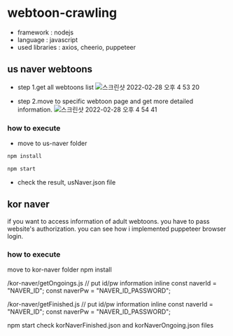 # webtoon-crawling
* framework : nodejs
* language : javascript
* used libraries : axios, cheerio, puppeteer

## us naver webtoons
* step 1.get all webtoons list
![스크린샷 2022-02-28 오후 4 53 20](https://user-images.githubusercontent.com/76895949/155945034-62db19f6-4361-4d01-b3e7-d98eba846dfe.png)

* step 2.move to specific webtoon page and get more detailed information.
![스크린샷 2022-02-28 오후 4 54 41](https://user-images.githubusercontent.com/76895949/155945202-ff9db125-304a-499f-9e3d-86c6037dc0a5.png)

### how to execute
* move to us-naver folder


```javascript
npm install
```

```javascript
npm start
```

* check the result, usNaver.json file

## kor naver
if you want to access information of adult webtoons. you have to pass website's authorization.
you can see how i implemented puppeteer browser login.


### how to execute
move to kor-naver folder
npm install

/kor-naver/getOngoings.js
// put id/pw information inline
const naverId = "NAVER_ID";
const naverPw = "NAVER_ID_PASSWORD";

/kor-naver/getFinished.js
// put id/pw information inline
const naverId = "NAVER_ID";
const naverPw = "NAVER_ID_PASSWORD";

npm start
check korNaverFinished.json and korNaverOngoing.json files


